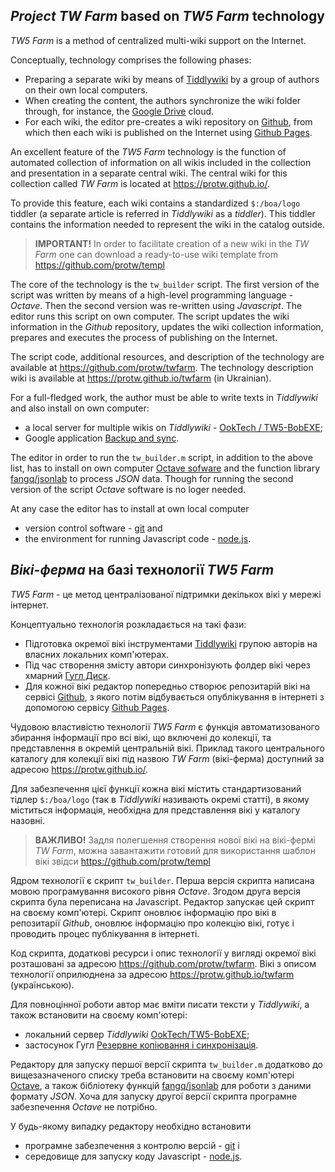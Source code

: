 ## *Project TW Farm* based on *TW5 Farm* technology

*TW5 Farm* is a method of centralized multi-wiki support on the Internet.

Conceptually, technology comprises the following phases:

* Preparing a separate wiki by means of [Tiddlywiki](https://tiddlywiki.com/) by a group of authors on their own local computers.
* When creating the content, the authors synchronize the wiki folder through, for instance, the [Google Drive](https://drive.google.com/) cloud.
* For each wiki, the editor pre-creates a wiki repository on [Github](https://github.com/), from which then each wiki is published on the Internet using [Github Pages](https://pages.github.com/).

An excellent feature of the *TW5 Farm* technology is the function of automated collection of information on all wikis included in the collection and presentation in a separate central wiki. The central wiki for this collection called *TW Farm* is located at https://protw.github.io/.

To provide this feature, each wiki contains a standardized `$:/boa/logo` tiddler (a separate article is referred in *Tiddlywiki* as a *tiddler*). This tiddler contains the information needed to represent the wiki in the catalog outside.

> **IMPORTANT!** In order to facilitate creation of a new wiki in the *TW Farm* one can download a ready-to-use wiki template from https://github.com/protw/templ

The core of the technology is the `tw_builder` script. The first version of the script was written by means of a high-level programming language -  *Octave*. Then the second version was re-written using *Javascript*. The editor runs this script on own computer. The script updates the wiki information in the *Github* repository, updates the wiki collection information, prepares and executes the process of publishing on the Internet.

The script code, additional resources, and description of the technology are available at https://github.com/protw/twfarm. The technology description wiki is available at https://protw.github.io/twfarm (in Ukrainian).

For a full-fledged work, the author must be able to write texts in *Tiddlywiki* and also install on own computer:

* a local server for multiple wikis on *Tiddlywiki* - [OokTech / TW5-BobEXE](https://github.com/OokTech/TW5-BobEXE);
* Google application [Backup and sync](https://www.google.com/drive/download/backup-and-sync/).

The editor in order to run the `tw_builder.m` script, in addition to the above list, has to install on own computer [Octave sofware](https://www.gnu.org/software/octave/) and the function library [fangq/jsonlab](https://github.com/fangq/jsonlab) to process *JSON* data. Though for running the second version of the script *Octave* software is no loger needed.

At any case the editor has to install at own local computer 

* version control software - [git](https://git-scm.com/) and 
* the environment for running Javascript code - [node.js](https://nodejs.org).

## *Вікі-ферма* на базі технології *TW5 Farm*

*TW5 Farm* - це метод централізованої підтримки декількох вікі у мережі інтернет.

Концептуально технологія розкладається на такі фази:

* Підготовка окремої вікі інструментами [Tiddlywiki](https://tiddlywiki.com/) групою авторів на власних локальних комп'ютерах. 
* Під час створення змісту автори синхронізують фолдер вікі через хмарний [Гугл Диск](https://drive.google.com/).
* Для кожної вікі редактор попередньо створює репозитарій вікі на сервісі [Github](https://github.com/), з якого потім відбувається опублікування в інтернеті з допомогою сервісу [Github Pages](https://pages.github.com/).

Чудовою властивістю технології *TW5 Farm* є функція автоматизованого збирання інформації про всі вікі, що включені до колекції, та представлення в окремій центральній вікі. Приклад такого центрального каталогу для колекції вікі під назвою *TW Farm* (вікі-ферма) доступний за адресою https://protw.github.io/.

Для забезпечення цієї функції кожна вікі містить стандартизований тідлер `$:/boa/logo` (так в *Tiddlywiki* називають окремі статті), в якому міститься інформація, необхідна для представлення вікі у каталогу назовні.

> **ВАЖЛИВО!** Задля полегшення створення нової вікі на вікі-фермі *TW Farm*, можна завантажити готовий для використання шаблон вікі звідси https://github.com/protw/templ

Ядром технології є скрипт `tw_builder`. Перша версія скрипта написана мовою програмування високого рівня *Octave*. Згодом друга версія скрипта була переписана на Javascript. Редактор запускає цей скрипт на своєму комп'ютері. Скрипт оновлює інформацію про вікі в репозитарії *Github*, оновлює інформацію про колекцію вікі, готує і проводить процес публікування в інтернеті.

Код скрипта, додаткові ресурси і опис технології у вигляді окремої вікі розташовані за адресою https://github.com/protw/twfarm. Вікі з описом технології оприлюднена за адресою https://protw.github.io/twfarm (українською).

Для повноцінної роботи автор має вміти писати тексти у *Tiddlywiki*, а також встановити на своєму комп'ютері:

* локальний сервер *Tiddlywiki* [OokTech/TW5-BobEXE](https://github.com/OokTech/TW5-BobEXE);
* застосунок Гугл [Резервне копіювання і синхронізація](https://www.google.com/intl/uk_ALL/drive/).

Редактору для запуску першої версії скрипта `tw_builder.m` додатково до вищезазначеного списку треба встановити на своєму комп'ютері [Octave](https://www.gnu.org/software/octave/), а також бібліотеку функцій [fangq/jsonlab](https://github.com/fangq/jsonlab) для роботи з даними формату *JSON*. Хоча для запуску другої версії скрипта програмне забезпечення *Octave* не потрібно.

У будь-якому випадку редактору необхідно встановити 

* програмне забезпечення з контролю версій - [git](https://git-scm.com/) і 
* середовище для запуску коду Javascript - [node.js](https://nodejs.org).
